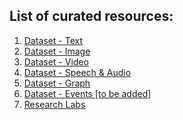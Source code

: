 <h2> List of curated resources:</h2> 
<ol>
    <li/> <a href="https://darylcs37.github.io/resources/listing_data_text.htm"> Dataset - Text </a>
    <li/> <a href="https://darylcs37.github.io/resources/listing_data_image.htm"> Dataset - Image </a>
    <li/> <a href="https://darylcs37.github.io/resources/listing_data_video.htm"> Dataset - Video </a>
    <li/> <a href="https://darylcs37.github.io/resources/listing_data_speech.htm"> Dataset - Speech & Audio </a>
    <li/> <a href="https://darylcs37.github.io/resources/listing_data_graph.htm"> Dataset - Graph </a>
    <li/> <a href="#"> Dataset - Events [to be added] </a>
    <li/> <a href="https://darylcs37.github.io/resources/listing_research labs.htm"> Research Labs </a>
</ol>

